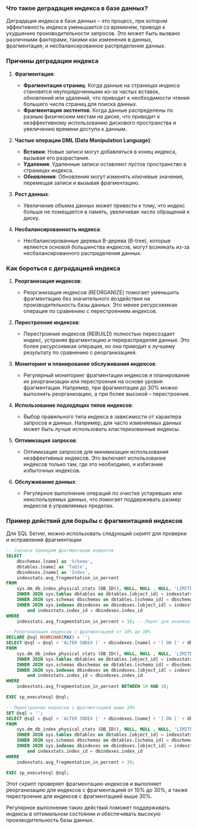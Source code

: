 ### Что такое деградация индекса в базе данных?

Деградация индекса в базе данных – это процесс, при котором эффективность индекса уменьшается со временем, приводя к ухудшению производительности запросов. Это может быть вызвано различными факторами, такими как изменения в данных, фрагментация, и несбалансированное распределение данных.

### Причины деградации индекса

1. **Фрагментация**:
   - **Фрагментация страниц**: Когда данные на страницах индекса становятся неупорядоченными из-за частых вставок, обновлений или удалений, что приводит к необходимости чтения большего числа страниц для поиска данных.
   - **Фрагментация экстентов**: Когда данные распределены по разным физическим местам на диске, что приводит к неэффективному использованию дискового пространства и увеличению времени доступа к данным.

2. **Частые операции DML (Data Manipulation Language)**:
   - **Вставки**: Новые записи могут добавляться в конец индекса, вызывая его разрастание.
   - **Удаления**: Удаленные записи оставляют пустое пространство в страницах индекса.
   - **Обновления**: Обновления могут изменять ключевые значения, перемещая записи и вызывая фрагментацию.

3. **Рост данных**:
   - Увеличение объема данных может привести к тому, что индекс больше не помещается в память, увеличивая число обращений к диску.

4. **Несбалансированность индекса**:
   - Несбалансированные деревья B-дерева (B-tree), которые являются основой большинства индексов, могут возникать из-за несбалансированного распределения данных.

### Как бороться с деградацией индекса

1. **Реорганизация индексов**:
   - Реорганизация индексов (REORGANIZE) помогает уменьшить фрагментацию без значительного воздействия на производительность базы данных. Это менее ресурсоемкая операция по сравнению с перестроением индексов.

2. **Перестроение индексов**:
   - Перестроение индексов (REBUILD) полностью пересоздает индекс, устраняя фрагментацию и перераспределяя данные. Это более ресурсоемкая операция, но она приводит к лучшему результату по сравнению с реорганизацией.

3. **Мониторинг и планирование обслуживания индексов**:
   - Регулярный мониторинг фрагментации индексов и планирование их реорганизации или перестроения на основе уровня фрагментации. Например, при фрагментации до 30% можно выполнить реорганизацию, а при более высокой – перестроение.

4. **Использование подходящих типов индексов**:
   - Выбор правильного типа индекса в зависимости от характера запросов и данных. Например, для часто изменяемых данных может быть лучше использовать кластеризованные индексы.

5. **Оптимизация запросов**:
   - Оптимизация запросов для минимизации использования неэффективных индексов. Это включает использование индексов только там, где это необходимо, и избегание избыточных индексов.

6. **Обслуживание данных**:
   - Регулярное выполнение операций по очистке устаревших или неиспользуемых данных, что помогает поддерживать размер индексов в управляемых пределах.

### Пример действий для борьбы с фрагментацией индексов

Для SQL Server, можно использовать следующий скрипт для проверки и исправления фрагментации:

```sql
-- Сначала проверим фрагментацию индексов
SELECT 
    dbschemas.[name] as 'Schema',
    dbtables.[name] as 'Table',
    dbindexes.[name] as 'Index',
    indexstats.avg_fragmentation_in_percent
FROM 
    sys.dm_db_index_physical_stats (DB_ID(), NULL, NULL , NULL, 'LIMITED') indexstats
    INNER JOIN sys.tables dbtables on dbtables.[object_id] = indexstats.[object_id]
    INNER JOIN sys.schemas dbschemas on dbtables.[schema_id] = dbschemas.[schema_id]
    INNER JOIN sys.indexes dbindexes on dbindexes.[object_id] = indexstats.[object_id]
        and indexstats.index_id = dbindexes.index_id
WHERE 
    indexstats.avg_fragmentation_in_percent > 10; -- Порог для анализа

-- Реорганизация индексов с фрагментацией от 10% до 30%
DECLARE @sql NVARCHAR(MAX) = '';
SELECT @sql = @sql + 'ALTER INDEX [' + dbindexes.[name] + '] ON [' + dbschemas.[name] + '].[' + dbtables.[name] + '] REORGANIZE; '
FROM 
    sys.dm_db_index_physical_stats (DB_ID(), NULL, NULL , NULL, 'LIMITED') indexstats
    INNER JOIN sys.tables dbtables on dbtables.[object_id] = indexstats.[object_id]
    INNER JOIN sys.schemas dbschemas on dbtables.[schema_id] = dbschemas.[schema_id]
    INNER JOIN sys.indexes dbindexes on dbindexes.[object_id] = indexstats.[object_id]
        and indexstats.index_id = dbindexes.index_id
WHERE 
    indexstats.avg_fragmentation_in_percent BETWEEN 10 AND 30;

EXEC sp_executesql @sql;

-- Перестроение индексов с фрагментацией выше 30%
SET @sql = '';
SELECT @sql = @sql + 'ALTER INDEX [' + dbindexes.[name] + '] ON [' + dbschemas.[name] + '].[' + dbtables.[name] + '] REBUILD; '
FROM 
    sys.dm_db_index_physical_stats (DB_ID(), NULL, NULL , NULL, 'LIMITED') indexstats
    INNER JOIN sys.tables dbtables on dbtables.[object_id] = indexstats.[object_id]
    INNER JOIN sys.schemas dbschemas on dbtables.[schema_id] = dbschemas.[schema_id]
    INNER JOIN sys.indexes dbindexes on dbindexes.[object_id] = indexstats.[object_id]
        and indexstats.index_id = dbindexes.index_id
WHERE 
    indexstats.avg_fragmentation_in_percent > 30;

EXEC sp_executesql @sql;
```

Этот скрипт проверяет фрагментацию индексов и выполняет реорганизацию для индексов с фрагментацией от 10% до 30%, а также перестроение для индексов с фрагментацией выше 30%. 

Регулярное выполнение таких действий поможет поддерживать индексы в оптимальном состоянии и обеспечивать высокую производительность базы данных.
